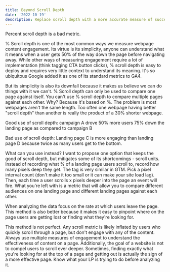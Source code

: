 ```yaml
---
title: Beyond Scroll Depth
date: '2022-10-19'
description: Replace scroll depth with a more accurate measure of success.
---
```


Percent scroll depth is a bad metric.
 
% Scroll depth is one of the most common ways we measure webpage content engagement. Its virtue is its simplicity, anyone can understand what it means when a user gets 50% of the way down the page before navigating away. While other ways of measuring engagement require a lot of implementation (think tagging CTA button clicks), % scroll depth is easy to deploy and requires very little context to understand its meaning. It's so ubiquitous Google added it as one of its standard metrics to GA4.
 
But its simplicity is also its downfall because it makes us believe we can do things with it we can't. % Scroll depth can only be used to compare one page against itself. You can't use % scroll depth to compare multiple pages against each other. Why? Because it's based on %. The problem is most webpages aren't the same length. Too often one webpage having better "scroll depth" than another is really the product of a 30% shorter webpage.
 
Good use of scroll depth: campaign A drove 50% more users 75% down the landing page as compared to campaign B
 
Bad use of scroll depth: Landing page C is more engaging than landing page D because twice as many users get to the bottom.
 
What can you use instead? I want to propose one option that keeps the good of scroll depth, but mitigates some of its shortcomings - scroll units. Instead of recording what % of a landing page users scroll to, record how many pixels deep they get. The tag is very similar in GTM. Pick a pixel interval count (don't make it too small or it can make your site load lag). Then, each time a user scrolls x pixels deeper into the page an event will fire. What you're left with is a metric that will allow you to compare different audiences on one landing page and different landing pages against each other.
 
When analyzing the data focus on the rate at which users leave the page. This method is also better because it makes it easy to pinpoint where on the page users are getting lost or finding what they're looking for.
 
This method is not perfect. Any scroll metric is likely inflated by users who quickly scroll through a page, but don't engage with any of the content. Always use multiple measures of engagement to understand the effectiveness of content on a page. Additionally, the goal of a website is not to compel users to scroll ever deeper. Sometimes, finding exactly what you're looking for at the top of a page and getting out is actually the sign of a more effective page. Know what your LP is trying to do before analyzing it.



